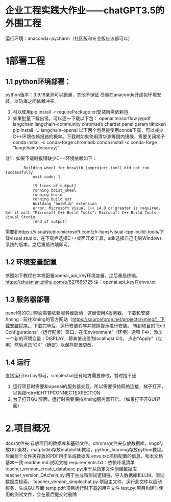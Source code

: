 # 企业工程实践大作业——chatGPT3.5的外围工程

运行环境：anaconda+pycharm（社区版和专业版应该都可以）
# 1部署工程
## 1.1 python环境部署：
python版本：3.9.18亲测可以跑通，其他不保证
尽量在anaconda开虚拟环境安装，以防库之间依赖冲突。
1. 可以使用pip install -r requirePackage.txt安装所需依赖包
2. 如果批量下载出错，可以逐一下载以下包：
   openai
  tensorflow
  pypdf
  langchain
  langchain-community
  chromadb
  chardet
  panel
  param
  tiktoken
  pip install -U langchain-openai
  以下两个包尽量使用conda下载，可以减少C++环境依赖报错的概率。下载时如果使用清华源等国内镜像，需要关闭梯子
  conda install -c conda-forge chromadb
  conda install -c conda-forge "langchain[docarray]"

注1：如果下载时报错缺少C++环境依赖如下：
```
        Building wheel for hnswlib (pyproject.toml) did not run successfully.
            exit code: 1
        
            [5 lines of output]
            running bdist_wheel
            running build
            running build_ext
            building 'hnswlib' extension
            error: Microsoft Visual C++ 14.0 or greater is required. Get it with "Microsoft C++ Build Tools": Microsoft C++ Build Tools - Visual Studio
            [end of output]
```
需要到https://visualstudio.microsoft.com/zh-hans/visual-cpp-build-tools/下载visual studio，在下载栏选择C++桌面开发工具，sdk选择自己电脑Windows系统的版本。之后重启终端即可。
## 1.2 环境变量配置
参照如下教程在本机配置openai_api_key环境变量，之后重启终端。
https://zhuanlan.zhihu.com/p/627665725
注：openai.api_key在envs.txt
## 1.3 服务器部署
panel包的GUI界面需要依赖服务器启动，这里使用X服务器。
下载和安装Xming：前往Xming的官方网站（https://sourceforge.net/projects/xming/）下载安装程序。
下载完毕后，运行安装程序并按照提示进行安装。
转到项目的“Edit Configurations”（运行配置）窗口，在“Environment”（环境）选项卡中，添加一个新的环境变量：DISPLAY，将其值设置为localhost:0.0。
点击“Apply”（应用）然后点击“OK”（确定）以保存配置更改。
## 1.4 运行
直接运行text.py即可，simplechat还有地方需要修改，暂时跑不通
1. 运行项目时需要和openai的服务器交互，所以需要保持网络连接，梯子打开，以免报retry和HTTPCONNECTEXPECTION
2. 为了打开GUI界面，运行时需要保持Xming服务器开启。（如果打不开GUI界面）

# 2.项目概况
docs文件夹:存放项目的数据库和基础文件。chroma文件夹存放数据库，imgs存放GUI素材，matplotlib存放matplotlib教程，python_learning存放python教程。后面两个文件夹存放的PDF用于生成数据库
envs.txt:项目配置的信息，和本文档基本一致
readme.md:说明文档
requirements.txt：依赖环境清单
teacher_version_create_database.py:用于从指定文件创建数据库
teacher_version_QAchain.py:用于生成和测试逻辑链，导入数据库和LLM，测试数据库检索。
teacher_version_simplechat.py:项目主文件，运行此文件以启动服务，生成GUI界面
temp.pdf:项目运行时下载的用户文件
test.py:项目构建时使用的测试文件，会在最后提交时删除



